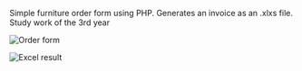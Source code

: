 Simple furniture order form using PHP. Generates an invoice as an .xlxs file.
Study work of the 3rd year

![Order form](https://imgur.com/kwUMZ5W.png)

![Excel result](https://imgur.com/vY3elIy.png)
